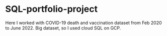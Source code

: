 # SQL-portfolio-project
Here I worked with COVID-19 death and vaccination dataset from Feb 2020 to June 2022. Big dataset, so I used cloud SQL on GCP. 

